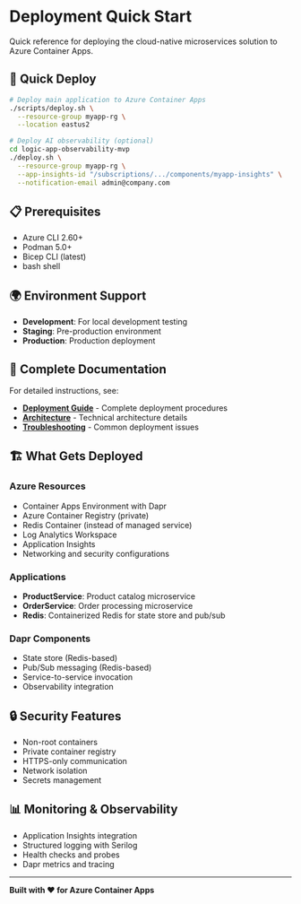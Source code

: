 # Deployment Quick Start

Quick reference for deploying the cloud-native microservices solution to Azure Container Apps.

## 🚀 Quick Deploy

```bash
# Deploy main application to Azure Container Apps  
./scripts/deploy.sh \
  --resource-group myapp-rg \
  --location eastus2

# Deploy AI observability (optional)
cd logic-app-observability-mvp
./deploy.sh \
  --resource-group myapp-rg \
  --app-insights-id "/subscriptions/.../components/myapp-insights" \
  --notification-email admin@company.com
```

## 📋 Prerequisites

- Azure CLI 2.60+
- Podman 5.0+
- Bicep CLI (latest)
- bash shell

## 🌍 Environment Support

- **Development**: For local development testing
- **Staging**: Pre-production environment
- **Production**: Production deployment

## 📖 Complete Documentation

For detailed instructions, see:
- **[Deployment Guide](../docs/DEPLOYMENT.md)** - Complete deployment procedures
- **[Architecture](../docs/ARCHITECTURE.md)** - Technical architecture details  
- **[Troubleshooting](../docs/TROUBLESHOOTING.md)** - Common deployment issues

## 🏗️ What Gets Deployed

### Azure Resources
- Container Apps Environment with Dapr
- Azure Container Registry (private)
- Redis Container (instead of managed service)
- Log Analytics Workspace
- Application Insights
- Networking and security configurations

### Applications
- **ProductService**: Product catalog microservice
- **OrderService**: Order processing microservice
- **Redis**: Containerized Redis for state store and pub/sub

### Dapr Components
- State store (Redis-based)
- Pub/Sub messaging (Redis-based)
- Service-to-service invocation
- Observability integration

## 🔒 Security Features

- Non-root containers
- Private container registry
- HTTPS-only communication
- Network isolation
- Secrets management

## 📊 Monitoring & Observability

- Application Insights integration
- Structured logging with Serilog
- Health checks and probes
- Dapr metrics and tracing

---

**Built with ❤️ for Azure Container Apps**